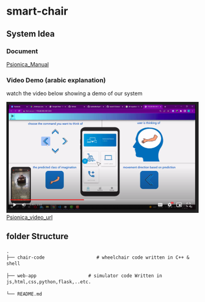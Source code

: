 # smart-chair



## System Idea

### Document
[Psionica_Manual](./Psionica_Book.pdf)

### Video Demo (arabic explanation)
watch the video below showing a demo of our system

![Psionica_vid_image](./images/Psionica_vid_img.png)
[Psionica_video_url](https://drive.google.com/file/d/1rGw0xnJ_4oBFd6LWkM8to3Xf26GLz1Xt/view)


## folder Structure

    .
    ├── chair-code                   # wheelchair code written in C++ & shell

    ├── web-app                   # simulator code Written in js,html,css,python,flask,..etc.

    └── README.md
